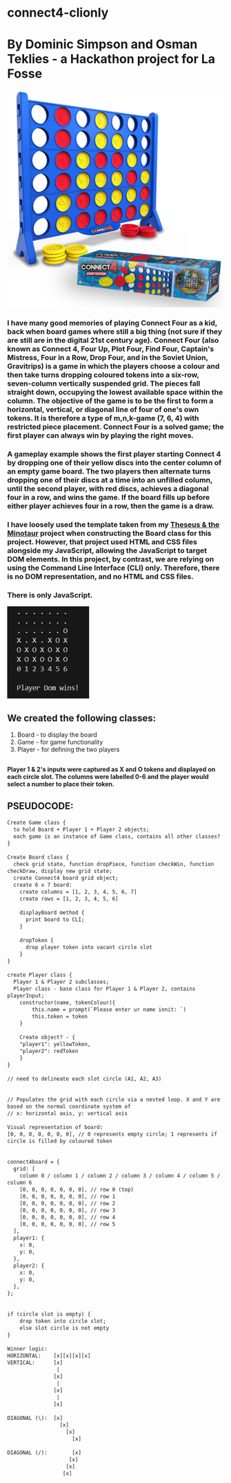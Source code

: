 # connect4-clionly

# By Dominic Simpson and Osman Teklies - a Hackathon project for La Fosse

![Connect4 screenshot for reference](assets/connect4image_forreference.jpg)

### I have many good memories of playing Connect Four as a kid, back when board games where still a big thing (not sure if they are still are in the digital 21st century age). Connect Four (also known as Connect 4, Four Up, Plot Four, Find Four, Captain's Mistress, Four in a Row, Drop Four, and in the Soviet Union, Gravitrips) is a game in which the players choose a colour and then take turns dropping coloured tokens into a six-row, seven-column vertically suspended grid. The pieces fall straight down, occupying the lowest available space within the column. The objective of the game is to be the first to form a horizontal, vertical, or diagonal line of four of one's own tokens. It is therefore a type of m,n,k-game (7, 6, 4) with restricted piece placement. Connect Four is a solved game; the first player can always win by playing the right moves.

### A gameplay example shows the first player starting Connect 4 by dropping one of their yellow discs into the center column of an empty game board. The two players then alternate turns dropping one of their discs at a time into an unfilled column, until the second player, with red discs, achieves a diagonal four in a row, and wins the game. If the board fills up before either player achieves four in a row, then the game is a draw.

### I have loosely used the template taken from my [Theseus & the Minotaur](https://dominicsimpson.github.io/facprojectsix/) project when constructing the Board class for this project. However, that project used HTML and CSS files alongside my JavaScript, allowing the JavaScript to target DOM elements. In this project, by contrast, we are relying on using the Command Line Interface (CLI) only. Therefore, there is no DOM representation, and no HTML and CSS files.
### There is only JavaScript.

![Screenshot of Connect4 grid in CLI](assets/nodescreenshot.png)

## We created the following classes:
1. Board - to display the board
2. Game - for game functionality
3. Player - for defining the two players
##

#### Player 1 & 2's inputs were captured as X and O tokens and displayed on each circle slot. The columns were labelled 0-6 and the player would select a number to place their token.

## PSEUDOCODE:

```
Create Game class { 
  to hold Board + Player 1 + Player 2 objects;
  each game is an instance of Game class, contains all other classes?
}

Create Board class {
  check grid state, function dropPiece, function checkWin, function checkDraw, display new grid state;
  create Connect4 board grid object; 
  create 6 x 7 board:
    create columns = [1, 2, 3, 4, 5, 6, 7]
    create rows = [1, 2, 3, 4, 5, 6]

    displayBoard method {
      print board to CLI;
    }

    dropToken {
      drop player token into vacant circle slot
    }
}

create Player class {
  Player 1 & Player 2 subclasses;
  Player class - base class for Player 1 & Player 2, contains playerInput;
    constructor(name, tokenColour){
        this.name = prompt(`Please enter ur name innit: `)
        this.token = token
    }

    Create object? - {
    "player1": yellowToken,
    "player2": redToken
    }
}

// need to delineate each slot circle (A1, A2, A3)

   
// Populates the grid with each circle via a nested loop. X and Y are based on the normal coordinate system of
// x: horizontal axis, y: vertical axis

Visual representation of board:
[0, 0, 0, 0, 0, 0, 0], // 0 represents empty circle; 1 represents if circle is filled by coloured token


connect4board = {
  grid: [
    column 0 / column 1 / column 2 / column 3 / column 4 / column 5 / column 6
    [0, 0, 0, 0, 0, 0, 0], // row 0 (top)
    [0, 0, 0, 0, 0, 0, 0], // row 1
    [0, 0, 0, 0, 0, 0, 0], // row 2
    [0, 0, 0, 0, 0, 0, 0], // row 3
    [0, 0, 0, 0, 0, 0, 0], // row 4
    [0, 0, 0, 0, 0, 0, 0], // row 5
  ],
  player1: {
    x: 0,
    y: 0,
  },
  player2: {
    x: 0,
    y: 0,
  },
};


if (circle slot is empty) {
    drop token into circle slot;
    else slot circle is not empty
}

Winner logic:
HORIZONTAL:    [x][x][x][x]
VERTICAL:      [x]
                |
               [x]
                |
               [x]
                |
               [x]

DIAGONAL (\):  [x]
                 [x]
                   [x]
                     [x]

DIAGONAL (/):        [x]
                    [x]
                   [x]
                  [x]



```




